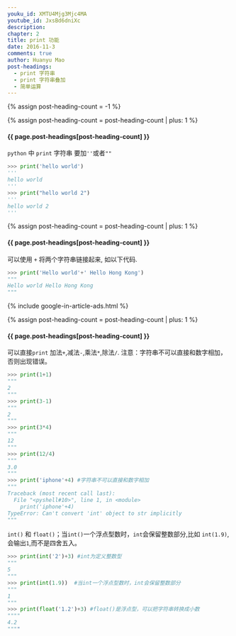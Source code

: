 ```yaml
---
youku_id: XMTU4Mjg3Mjc4MA
youtube_id: JxsBd6dniXc
description: 
chapter: 2
title: print 功能
date: 2016-11-3
comments: true
author: Huanyu Mao
post-headings:
  - print 字符串
  - print 字符串叠加
  - 简单运算
---
```

{% assign post-heading-count = -1 %}





{% assign post-heading-count = post-heading-count | plus: 1 %}
<h4 class="tut-h4-pad" id="{{ page.post-headings[post-heading-count] }}">{{ page.post-headings[post-heading-count] }}</h4>

`python` 中 `print` 字符串 要加`''`或者`""`

```python
>>> print('hello world')
'''
hello world
'''
>>> print("hello world 2")
'''
hello world 2
'''
```

{% assign post-heading-count = post-heading-count | plus: 1 %}
<h4 class="tut-h4-pad" id="{{ page.post-headings[post-heading-count] }}">{{ page.post-headings[post-heading-count] }}</h4>

可以使用 `+` 将两个字符串链接起来, 如以下代码.

```python
>>> print('Hello world'+' Hello Hong Kong')
"""
Hello world Hello Hong Kong
"""
```

{% include google-in-article-ads.html %}

{% assign post-heading-count = post-heading-count | plus: 1 %}
<h4 class="tut-h4-pad" id="{{ page.post-headings[post-heading-count] }}">{{ page.post-headings[post-heading-count] }}</h4>

可以直接`print` 加法`+`,减法`-`,乘法`*`,除法`/`.  注意：字符串不可以直接和数字相加，否则出现错误。

```python
>>> print(1+1)
"""
2
"""
>>> print(3-1)
"""
2
"""
>>> print(3*4)
"""
12
"""
>>> print(12/4)
"""
3.0
"""
>>> print('iphone'+4) #字符串不可以直接和数字相加
"""
Traceback (most recent call last):
  File "<pyshell#10>", line 1, in <module>
    print('iphone'+4)
TypeError: Can't convert 'int' object to str implicitly
"""
```

`int()` 和 `float()`；当`int()`一个浮点型数时，`int`会保留整数部分,比如 `int(1.9)`,会输出`1`,而不是四舍五入。

```python
>>> print(int('2')+3) #int为定义整数型
"""
5
"""
>>> print(int(1.9))  #当int一个浮点型数时，int会保留整数部分
"""
1
"""
>>> print(float('1.2')+3) #float()是浮点型，可以把字符串转换成小数
""""
4.2
""""
```



